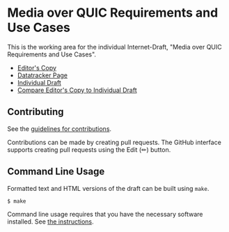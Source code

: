 # Media over QUIC Requirements and Use Cases

This is the working area for the individual Internet-Draft, "Media over QUIC Requirements and Use Cases".

* [Editor's Copy](https://fiestajetsam.github.io/draft-gruessing-moq-requirements/#go.draft-gruessing-moq-requirements.html)
* [Datatracker Page](https://datatracker.ietf.org/doc/draft-gruessing-moq-requirements)
* [Individual Draft](https://datatracker.ietf.org/doc/html/draft-gruessing-moq-requirements)
* [Compare Editor's Copy to Individual Draft](https://fiestajetsam.github.io/draft-gruessing-moq-requirements/#go.draft-gruessing-moq-requirements.diff)


## Contributing

See the
[guidelines for contributions](https://github.com/fiestajetsam/draft-gruessing-moq-requirements/blob/main/CONTRIBUTING.md).

Contributions can be made by creating pull requests.
The GitHub interface supports creating pull requests using the Edit (✏) button.


## Command Line Usage

Formatted text and HTML versions of the draft can be built using `make`.

```sh
$ make
```

Command line usage requires that you have the necessary software installed.  See
[the instructions](https://github.com/martinthomson/i-d-template/blob/main/doc/SETUP.md).

